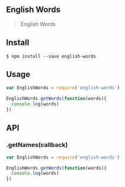 ## English Words 
> English Words

## Install
```
$ npm install --save english-words
```

## Usage
```javascript
var EnglishWords = require('english-words')

EnglishWords.getWords(function(words){
  console.log(words)
})
```

## API
### .getNames(callback)
```javascript
var EnglishWords = require('english-words')

EnglishWords.getWords(function(words){
  console.log(words)
})
```
